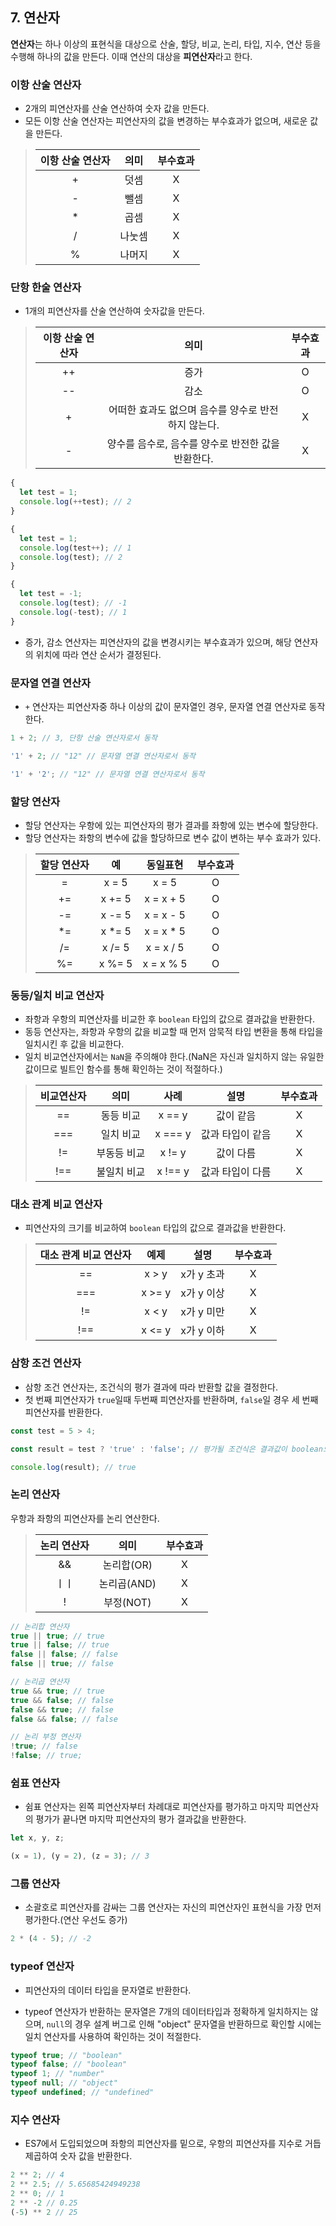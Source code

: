 ## 7. 연산자

**연산자**는 하나 이상의 표현식을 대상으로 산술, 할당, 비교, 논리, 타입, 지수, 연산 등을 수행해 하나의 값을 만든다. 이때 연산의 대상을 **피연산자**라고 한다.

### 이항 산술 연산자

- 2개의 피연산자를 산술 연산하여 숫자 값을 만든다.
- 모든 이항 산술 연산자는 피연산자의 값을 변경하는 부수효과가 없으며, 새로운 값을 만든다.

> | 이항 산술 연산자 |  의미  | 부수효과 |
> | :--------------: | :----: | :------: |
> |        +         |  덧셈  |    X     |
> |        -         |  뺄셈  |    X     |
> |        \*        |  곱셈  |    X     |
> |        /         | 나눗셈 |    X     |
> |        %         | 나머지 |    X     |

### 단항 한술 연산자

- 1개의 피연산자를 산술 연산하여 숫자값을 만든다.

> | 이항 산술 연산자 |                        의미                         | 부수효과 |
> | :--------------: | :-------------------------------------------------: | :------: |
> |        ++        |                        증가                         |    O     |
> |        --        |                        감소                         |    O     |
> |        +         | 어떠한 효과도 없으며 음수를 양수로 반전하지 않는다. |    X     |
> |        -         | 양수를 음수로, 음수를 양수로 반전한 값을 반환한다.  |    X     |

```javascript
{
  let test = 1;
  console.log(++test); // 2
}

{
  let test = 1;
  console.log(test++); // 1
  console.log(test); // 2
}

{
  let test = -1;
  console.log(test); // -1
  console.log(-test); // 1
}
```

- 증가, 감소 연산자는 피연산자의 값을 변경시키는 부수효과가 있으며, 해당 연산자의 위치에 따라 연산 순서가 결정된다.

### 문자열 연결 연산자

- `+` 연산자는 피연산자중 하나 이상의 값이 문자열인 경우, 문자열 연결 연산자로 동작한다.

```javascript
1 + 2; // 3, 단항 산술 연산자로서 동작

'1' + 2; // "12" // 문자열 연결 연산자로서 동작

'1' + '2'; // "12" // 문자열 연결 연산자로서 동작
```

### 할당 연산자

- 할당 연산자는 우항에 있는 피연산자의 평가 결과를 좌항에 있는 변수에 할당한다.
- 할당 연산자는 좌항의 변수에 값을 할당하므로 변수 값이 변하는 부수 효과가 있다.

> | 할당 연산자 |   예    |  동일표현  | 부수효과 |
> | :---------: | :-----: | :--------: | :------: |
> |      =      |  x = 5  |   x = 5    |    O     |
> |     +=      | x += 5  | x = x + 5  |    O     |
> |     -=      | x -= 5  | x = x - 5  |    O     |
> |     \*=     | x \*= 5 | x = x \* 5 |    O     |
> |     /=      | x /= 5  | x = x / 5  |    O     |
> |     %=      | x %= 5  | x = x % 5  |    O     |

### 동등/일치 비교 연산자

- 좌항과 우항의 피연산자를 비교한 후 `boolean` 타입의 값으로 결과값을 반환한다.
- 동등 연산자는, 좌항과 우항의 값을 비교할 때 먼저 암묵적 타입 변환을 통해 타입을 일치시킨 후 값을 비교한다.
- 일치 비교연산자에서는 `NaN`을 주의해야 한다.(NaN은 자신과 일치하지 않는 유일한 값이므로 빌트인 함수를 통해 확인하는 것이 적절하다.)

> | 비교연산자 |    의미     |  사례   |       설명       | 부수효과 |
> | :--------: | :---------: | :-----: | :--------------: | :------: |
> |     ==     |  동등 비교  | x == y  |    값이 같음     |    X     |
> |    ===     |  일치 비교  | x === y | 값과 타입이 같음 |    X     |
> |     !=     | 부동등 비교 | x != y  |    값이 다름     |    X     |
> |    !==     | 불일치 비교 | x !== y | 값과 타입이 다름 |    X     |

### 대소 관계 비교 연산자

- 피연산자의 크기를 비교하여 `boolean` 타입의 값으로 결과값을 반환한다.

> | 대소 관계 비교 연산자 |  예제  |    설명    | 부수효과 |
> | :-------------------: | :----: | :--------: | :------: |
> |          ==           | x > y  | x가 y 초과 |    X     |
> |          ===          | x >= y | x가 y 이상 |    X     |
> |          !=           | x < y  | x가 y 미만 |    X     |
> |          !==          | x <= y | x가 y 이하 |    X     |

### 삼항 조건 연산자

- 삼항 조건 연산자는, 조건식의 평가 결과에 따라 반환할 값을 결정한다.
- 첫 번째 피연산자가 `true`일때 두번째 피연산자를 반환하며, `false`일 경우 세 번째 피연산자를 반환한다.

```javascript
const test = 5 > 4;

const result = test ? 'true' : 'false'; // 평가될 조건식은 결과값이 boolean으로 평가될 표현식이다.

console.log(result); // true
```

### 논리 연산자

우항과 좌항의 피연산자를 논리 연산한다.

> | 논리 연산자 |    의미     | 부수효과 |
> | :---------: | :---------: | :------: |
> |     &&      | 논리합(OR)  |    X     |
> |    ㅣㅣ     | 논리곱(AND) |    X     |
> |      !      |  부정(NOT)  |    X     |

```javascript
// 논리합 연산자
true || true; // true
true || false; // true
false || false; // false
false || true; // false

// 논리곱 연산자
true && true; // true
true && false; // false
false && true; // false
false && false; // false

// 논리 부정 연산자
!true; // false
!false; // true;
```

### 쉼표 연산자

- 쉼표 연산자는 왼쪽 피연산자부터 차례대로 피연산자를 평가하고 마지막 피연산자의 평가가 끝나면 마지막 피연산자의 평가 결과값을 반환한다.

```javascript
let x, y, z;

(x = 1), (y = 2), (z = 3); // 3
```

### 그룹 연산자

- 소괄호로 피연산자를 감싸는 그룹 연산자는 자신의 피연산자인 표현식을 가장 먼저 평가한다.(연산 우선도 증가)

```javascript
2 * (4 - 5); // -2
```

### typeof 연산자

- 피연산자의 데이터 타입을 문자열로 반환한다.

- typeof 연산자가 반환하는 문자열은 7개의 데이터타입과 정확하게 일치하지는 않으며, `null`의 경우 설계 버그로 인해 "object" 문자열을 반환하므로 확인할 시에는 일치 연산자를 사용하여 확인하는 것이 적절한다.

```javascript
typeof true; // "boolean"
typeof false; // "boolean"
typeof 1; // "number"
typeof null; // "object"
typeof undefined; // "undefined"
```

### 지수 연산자

- ES7에서 도입되었으며 좌항의 피연산자를 밑으로, 우항의 피연산자를 지수로 거듭제곱하여 숫자 값을 반환한다.

```javascript
2 ** 2; // 4
2 ** 2.5; // 5.65685424949238
2 ** 0; // 1
2 ** -2 // 0.25
(-5) ** 2 // 25
```
